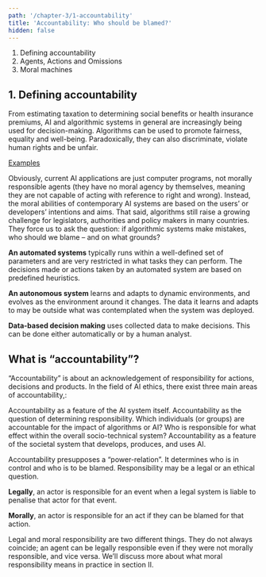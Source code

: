 ```yaml
---
path: '/chapter-3/1-accountability'
title: 'Accountability: Who should be blamed?'
hidden: false
---
```




<text-box variant='Intro' name='Learning objectives'>

1.  Defining accountability
2.  Agents, Actions and Omissions
3.  Moral machines

</text-box>

## **1. Defining accountability**

From estimating taxation to determining social benefits or health insurance premiums, AI and algorithmic systems in general are increasingly being used for decision-making. Algorithms can be used to promote fairness, equality and well-being.  Paradoxically, they can also discriminate,  violate human rights and be unfair.

 [Examples](https://ethics-of-ai.now.sh/)

Obviously, current AI applications are just computer programs, not morally responsible agents (they have no moral agency by themselves, meaning they are not capable of acting with reference to right and wrong). Instead, the moral abilities of contemporary AI systems are based on the users’ or developers’ intentions and aims.
That said, algorithms still raise a growing challenge for legislators, authorities and policy makers in many countries. They force us to ask the question: if algorithmic systems make mistakes, who should we blame – and on what grounds?

<text-box variant="hint" name="Definitions, definitions">

**An automated systems** typically runs within a well-defined set of parameters and are very restricted in what tasks they can perform. The decisions made or actions taken by an automated system are based on predefined heuristics.

**An autonomous system** learns and adapts to dynamic environments, and evolves as the environment around it changes. The data it learns and adapts to may be outside what was contemplated when the system was deployed.

**Data-based decision making** uses collected data to make decisions. This can be done either automatically or by a human analyst.
</text-box>

## **What is “accountability”?**

 “Accountability” is about an acknowledgement of responsibility for actions, decisions
and products. In the field of AI ethics, there exist three main areas of accountability,:

Accountability as a feature of the AI system itself.
Accountability as the question of determining responsibility. Which individuals (or groups) are accountable for the impact of algorithms or AI? Who is responsible for what effect within the overall socio-technical system?
Accountability as a feature of the societal system that develops, produces, and uses AI.

Accountability presupposes a “power-relation”. It determines who is in control and who is to be blamed. Responsibility may be a legal or an ethical question.

<text-box variant="hint" name="">

**Legally**, an actor is responsible for an event when a legal system is liable to penalise that actor for that event.

**Morally**, an actor is responsible for an act if they can be blamed for that action.

<text-box>

Legal and moral responsibility are two different things. They do not always coincide; an agent can be legally responsible even if they were not morally responsible, and vice versa. We’ll discuss more about what moral responsibility means in practice in section II.
